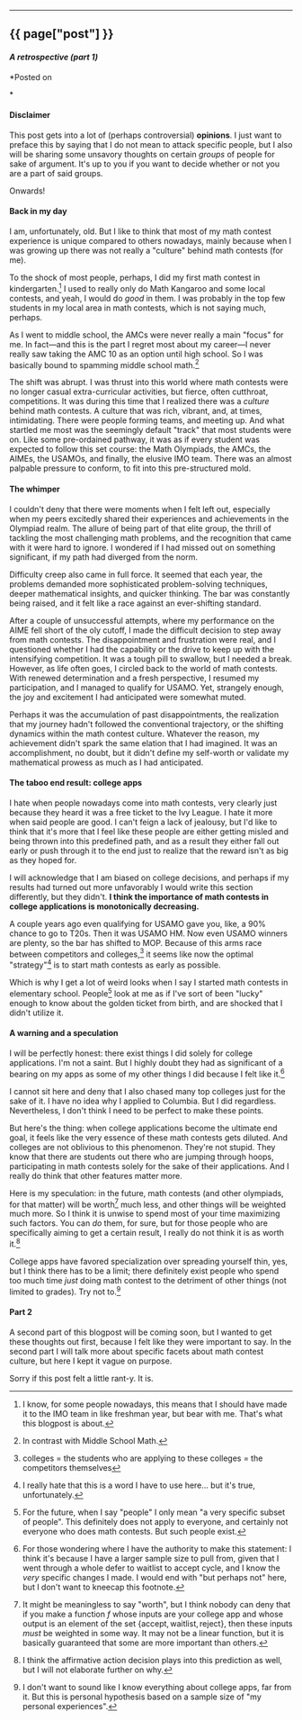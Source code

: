 

---
## {{ page["post"] }}

#### *A retrospective (part 1)*

*Posted on
<!--%
from datetime import datetime
print(datetime.strptime(page["date"], "%Y-%m-%d").strftime("%Y %B %d"))
%-->*

#### Disclaimer

This post gets into a lot of (perhaps controversial) **opinions**. I just want to preface this by saying that I do not mean to attack specific people, but I also will be sharing some unsavory thoughts on certain *groups* of people for sake of argument. It's up to you if you want to decide whether or not you are a part of said groups.

Onwards!

#### Back in my day

I am, unfortunately, old. But I like to think that most of my math contest experience is unique compared to others nowadays, mainly because when I was growing up there was not really a "culture" behind math contests (for me).

To the shock of most people, perhaps, I did my first math contest in kindergarten.[^1] I used to really only do Math Kangaroo and some local contests, and yeah, I would do *good* in them. I was probably in the top few students in my local area in math contests, which is not saying much, perhaps.

[^1]: I know, for some people nowadays, this means that I should have made it to the IMO team in like freshman year, but bear with me. That's what this blogpost is about.

As I went to middle school, the AMCs were never really a main "focus" for me. In fact—and this is the part I regret most about my career—I never really saw taking the AMC 10 as an option until high school. So I was basically bound to spamming middle school math.[^2]

[^2]: In contrast with Middle School Math.

The shift was abrupt. I was thrust into this world where math contests were no longer casual extra-curricular activities, but fierce, often cutthroat, competitions. It was during this time that I realized there was a *culture* behind math contests. A culture that was rich, vibrant, and, at times, intimidating. There were people forming teams, and meeting up. And what startled me most was the seemingly default "track" that most students were on. Like some pre-ordained pathway, it was as if every student was expected to follow this set course: the Math Olympiads, the AMCs, the AIMEs, the USAMOs, and finally, the elusive IMO team. There was an almost palpable pressure to conform, to fit into this pre-structured mold. 

#### The whimper

I couldn't deny that there were moments when I felt left out, especially when my peers excitedly shared their experiences and achievements in the Olympiad realm. The allure of being part of that elite group, the thrill of tackling the most challenging math problems, and the recognition that came with it were hard to ignore. I wondered if I had missed out on something significant, if my path had diverged from the norm.

Difficulty creep also came in full force. It seemed that each year, the problems demanded more sophisticated problem-solving techniques, deeper mathematical insights, and quicker thinking. The bar was constantly being raised, and it felt like a race against an ever-shifting standard.

After a couple of unsuccessful attempts, where my performance on the AIME fell short of the oly cutoff, I made the difficult decision to step away from math contests. The disappointment and frustration were real, and I questioned whether I had the capability or the drive to keep up with the intensifying competition. It was a tough pill to swallow, but I needed a break. However, as life often goes, I circled back to the world of math contests. With renewed determination and a fresh perspective, I resumed my participation, and I managed to qualify for USAMO. Yet, strangely enough, the joy and excitement I had anticipated were somewhat muted.

Perhaps it was the accumulation of past disappointments, the realization that my journey hadn't followed the conventional trajectory, or the shifting dynamics within the math contest culture. Whatever the reason, my achievement didn't spark the same elation that I had imagined. It was an accomplishment, no doubt, but it didn't define my self-worth or validate my mathematical prowess as much as I had anticipated.

#### The taboo end result: college apps

I hate when people nowadays come into math contests, very clearly just because they heard it was a free ticket to the Ivy League. I hate it more when said people are good. I can't feign a lack of jealousy, but I'd like to think that it's more that I feel like these people are either getting misled and being thrown into this predefined path, and as a result they either fall out early or push through it to the end just to realize that the reward isn't as big as they hoped for.

I will acknowledge that I am biased on college decisions, and perhaps if my results had turned out more unfavorably I would write this section differently, but they didn't. **I think the importance of math contests in college applications is monotonically decreasing.**

A couple years ago even qualifying for USAMO gave you, like, a 90% chance to go to T20s. Then it was USAMO HM. Now even USAMO winners are plenty, so the bar has shifted to MOP. Because of this arms race between competitors and colleges,[^3] it seems like now the optimal "strategy"[^4] is to start math contests as early as possible.

[^3]: colleges = the students who are applying to these colleges = the competitors themselves
[^4]: I really hate that this is a word I have to use here... but it's true, unfortunately.

Which is why I get a lot of weird looks when I say I started math contests in elementary school. People[^5] look at me as if I've sort of been "lucky" enough to know about the golden ticket from birth, and are shocked that I didn't utilize it.

[^5]: For the future, when I say "people" I only mean "a very specific subset of people". This definitely does not apply to everyone, and certainly not everyone who does math contests. But such people exist.

#### A warning and a speculation

I will be perfectly honest: there exist things I did solely for college applications. I'm not a saint. But I highly doubt they had as significant of a bearing on my apps as some of my other things I did because I felt like it.[^6]

[^6]: For those wondering where I have the authority to make this statement: I think it's because I have a larger sample size to pull from, given that I went through a whole defer to waitlist to accept cycle, and I know the *very* specific changes I made. I would end with "but perhaps not" here, but I don't want to kneecap this footnote.

I cannot sit here and deny that I also chased many top colleges just for the sake of it. I have no idea why I applied to Columbia. But I did regardless. Nevertheless, I don't think I need to be perfect to make these points.

But here's the thing: when college applications become the ultimate end goal, it feels like the very essence of these math contests gets diluted.  And colleges are not oblivious to this phenomenon. They're not stupid. They know that there are students out there who are jumping through hoops, participating in math contests solely for the sake of their applications. And I really do think that other features matter more. 

Here is my speculation: in the future, math contests (and other olympiads, for that matter) will be worth[^worth] much less, and other things will be weighted much more. So I think it is unwise to spend most of your time maximizing such factors. You can *do* them, for sure, but for those people who are specifically aiming to get a certain result, I really do not think it is as worth it.[^aa]

[^worth]: It might be meaningless to say "worth", but I think nobody can deny that if you make a function $f$ whose inputs are your college app and whose output is an element of the set $\{\text{accept}, \text{waitlist}, \text{reject}\}$, then these inputs *must* be weighted in some way. It may not be a linear function, but it is basically guaranteed that some are more important than others. 
[^aa]: I think the affirmative action decision plays into this prediction as well, but I will not elaborate further on why.

College apps have favored specialization over spreading yourself thin, yes, but I think there has to be a limit; there definitely exist people who spend too much time *just* doing math contest to the detriment of other things (not limited to grades). Try not to.[^dictator]

[^dictator]: I don't want to sound like I know everything about college apps, far from it. But this is personal hypothesis based on a sample size of "my personal experiences".

#### Part 2

A second part of this blogpost will be coming soon, but I wanted to get these thoughts out first, because I felt like they were important to say. In the second part I will talk more about specific facets about math contest culture, but here I kept it vague on purpose.

Sorry if this post felt a little rant-y. It is.